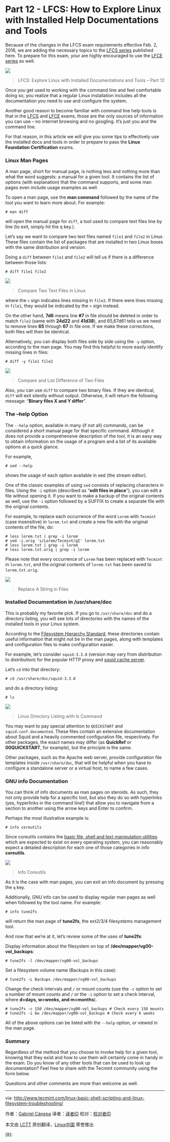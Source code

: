 Part 12 - LFCS: How to Explore Linux with Installed Help Documentations and Tools
==================================================================================

Because of the changes in the LFCS exam requirements effective Feb. 2, 2016, we are adding the necessary topics to the [LFCS series][1] published here. To prepare for this exam, your are highly encouraged to use the [LFCE series][2] as well.

![](http://www.tecmint.com/wp-content/uploads/2016/03/Explore-Linux-with-Documentation-and-Tools.png)
>LFCS: Explore Linux with Installed Documentations and Tools – Part 12

Once you get used to working with the command line and feel comfortable doing so, you realize that a regular Linux installation includes all the documentation you need to use and configure the system.

Another good reason to become familiar with command line help tools is that in the [LFCS][3] and [LFCE][4] exams, those are the only sources of information you can use – no internet browsing and no googling. It’s just you and the command line.

For that reason, in this article we will give you some tips to effectively use the installed docs and tools in order to prepare to pass the **Linux Foundation Certification** exams.

### Linux Man Pages

A man page, short for manual page, is nothing less and nothing more than what the word suggests: a manual for a given tool. It contains the list of options (with explanation) that the command supports, and some man pages even include usage examples as well.

To open a man page, use the **man command** followed by the name of the tool you want to learn more about. For example:

```
# man diff
```

will open the manual page for `diff`, a tool used to compare text files line by line (to exit, simply hit the q key.).

Let’s say we want to compare two text files named `file1` and `file2` in Linux. These files contain the list of packages that are installed in two Linux boxes with the same distribution and version.

Doing a `diff` between `file1` and `file2` will tell us if there is a difference between those lists:

```
# diff file1 file2
```

![](http://www.tecmint.com/wp-content/uploads/2016/03/Compare-Two-Text-Files-in-Linux.png)
>Compare Two Text Files in Linux

where the `<` sign indicates lines missing in `file2`. If there were lines missing in `file1`, they would be indicated by the `>` sign instead.

On the other hand, **7d6** means line **#7** in file should be deleted in order to match `file2` (same with **24d22** and **41d38**), and 65,67d61 tells us we need to remove lines **65** through **67** in file one. If we make these corrections, both files will then be identical.

Alternatively, you can display both files side by side using the `-y` option, according to the man page. You may find this helpful to more easily identify missing lines in files:

```
# diff -y file1 file2
```

![](http://www.tecmint.com/wp-content/uploads/2016/03/Compare-and-List-Difference-of-Two-Files.png)
>Compare and List Difference of Two Files

Also, you can use `diff` to compare two binary files. If they are identical, `diff` will exit silently without output. Otherwise, it will return the following message: “**Binary files X and Y differ**”.

### The –help Option

The `--help` option, available in many (if not all) commands, can be considered a short manual page for that specific command. Although it does not provide a comprehensive description of the tool, it is an easy way to obtain information on the usage of a program and a list of its available options at a quick glance.

For example,

```
# sed --help
```

shows the usage of each option available in sed (the stream editor).

One of the classic examples of using `sed` consists of replacing characters in files. Using the `-i` option (described as “**edit files in place**”), you can edit a file without opening it. If you want to make a backup of the original contents as well, use the `-i` option followed by a SUFFIX to create a separate file with the original contents.

For example, to replace each occurrence of the word `Lorem` with `Tecmint` (case insensitive) in `lorem.txt` and create a new file with the original contents of the file, do:

```
# less lorem.txt | grep -i lorem
# sed -i.orig 's/Lorem/Tecmint/gI' lorem.txt
# less lorem.txt | grep -i lorem
# less lorem.txt.orig | grep -i lorem
```

Please note that every occurrence of `Lorem` has been replaced with `Tecmint` in `lorem.txt`, and the original contents of `lorem.txt` has been saved to `lorem.txt.orig`.

![](http://www.tecmint.com/wp-content/uploads/2016/03/Replace-A-String-in-File.png)
>Replace A String in Files

### Installed Documentation in /usr/share/doc

This is probably my favorite pick. If you go to `/usr/share/doc` and do a directory listing, you will see lots of directories with the names of the installed tools in your Linux system.

According to the [Filesystem Hierarchy Standard][5], these directories contain useful information that might not be in the man pages, along with templates and configuration files to make configuration easier.

For example, let’s consider `squid-3.3.8` (version may vary from distribution to distribution) for the popular HTTP proxy and [squid cache server][6].

Let’s `cd` into that directory:

```
# cd /usr/share/doc/squid-3.3.8
```

and do a directory listing:

```
# ls
```

![](http://www.tecmint.com/wp-content/uploads/2016/03/List-Files-in-Linux.png)
>Linux Directory Listing with ls Command

You may want to pay special attention to `QUICKSTART` and `squid.conf.documented`. These files contain an extensive documentation about Squid and a heavily commented configuration file, respectively. For other packages, the exact names may differ (as **QuickRef** or **00QUICKSTART**, for example), but the principle is the same.

Other packages, such as the Apache web server, provide configuration file templates inside `/usr/share/doc`, that will be helpful when you have to configure a standalone server or a virtual host, to name a few cases.

### GNU info Documentation

You can think of info documents as man pages on steroids. As such, they not only provide help for a specific tool, but also they do so with hyperlinks (yes, hyperlinks in the command line!) that allow you to navigate from a section to another using the arrow keys and Enter to confirm.

Perhaps the most illustrative example is:

```
# info coreutils
```

Since coreutils contains the [basic file, shell and text manipulation utilities][7] which are expected to exist on every operating system, you can reasonably expect a detailed description for each one of those categories in info **coreutils**.

![](http://www.tecmint.com/wp-content/uploads/2016/03/Info-Coreutils.png)
>Info Coreutils

As it is the case with man pages, you can exit an info document by pressing the `q` key.

Additionally, GNU info can be used to display regular man pages as well when followed by the tool name. For example:

```
# info tune2fs
```

will return the man page of **tune2fs**, the ext2/3/4 filesystems management tool.

And now that we’re at it, let’s review some of the uses of **tune2fs**:

Display information about the filesystem on top of **/dev/mapper/vg00-vol_backups**:

```
# tune2fs -l /dev/mapper/vg00-vol_backups
```

Set a filesystem volume name (Backups in this case):

```
# tune2fs -L Backups /dev/mapper/vg00-vol_backups
```

Change the check intervals and `/` or mount counts (use the `-c` option to set a number of mount counts and `/` or the  `-i` option to set a check interval, where **d=days, w=weeks, and m=months**).

```
# tune2fs -c 150 /dev/mapper/vg00-vol_backups # Check every 150 mounts
# tune2fs -i 6w /dev/mapper/vg00-vol_backups # Check every 6 weeks
```

All of the above options can be listed with the `--help` option, or viewed in the man page.

### Summary

Regardless of the method that you choose to invoke help for a given tool, knowing that they exist and how to use them will certainly come in handy in the exam. Do you know of any other tools that can be used to look up documentation? Feel free to share with the Tecmint community using the form below.

Questions and other comments are more than welcome as well.

--------------------------------------------------------------------------------

via: http://www.tecmint.com/linux-basic-shell-scripting-and-linux-filesystem-troubleshooting/

作者：[Gabriel Cánepa][a]
译者：[译者ID](https://github.com/译者ID)
校对：[校对者ID](https://github.com/校对者ID)

本文由 [LCTT](https://github.com/LCTT/TranslateProject) 原创翻译，[Linux中国](https://linux.cn/) 荣誉推出

[a]:http://www.tecmint.com/author/gacanepa/
[1]: http://www.tecmint.com/sed-command-to-create-edit-and-manipulate-files-in-linux/
[2]: http://www.tecmint.com/installing-network-services-and-configuring-services-at-system-boot/
[3]: http://www.tecmint.com/sed-command-to-create-edit-and-manipulate-files-in-linux/
[4]: http://www.tecmint.com/installing-network-services-and-configuring-services-at-system-boot/
[5]: http://www.tecmint.com/linux-directory-structure-and-important-files-paths-explained/
[6]: http://www.tecmint.com/configure-squid-server-in-linux/
[7]: http://www.tecmint.com/sed-command-to-create-edit-and-manipulate-files-in-linux/
[8]: 
